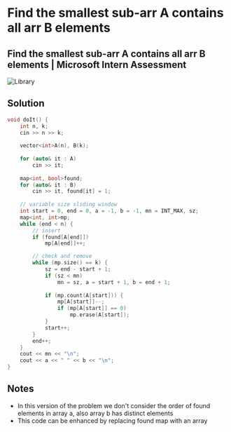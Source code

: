 # Find the smallest sub-arr A contains all arr B elements
## Find the smallest sub-arr A contains all arr B elements | Microsoft Intern Assessment
![Library](https://github.com/Abdelrhman-Sayed70/Competitive_Programming/assets/99830416/4d06876a-1d20-4ff5-8894-6ffe6bc81f7a)

## Solution
```cpp
void doIt() {
    int n, k;
    cin >> n >> k;
    
    vector<int>A(n), B(k);
    
    for (auto& it : A)
        cin >> it;
    
    map<int, bool>found;
    for (auto& it : B)
        cin >> it, found[it] = 1;
    
    // variable size sliding window
    int start = 0, end = 0, a = -1, b = -1, mn = INT_MAX, sz;
    map<int, int>mp;
    while (end < n) {
        // insert
        if (found[A[end]])
            mp[A[end]]++;

        // check and remove
        while (mp.size() == k) {
            sz = end - start + 1;
            if (sz < mn)
                mn = sz, a = start + 1, b = end + 1;
             
            if (mp.count(A[start])) {
                mp[A[start]]--;
                if (mp[A[start]] == 0)
                    mp.erase(A[start]);
            }
            start++;
        }
        end++;
    }
    cout << mn << "\n";
    cout << a << " " << b << "\n";
}
```
## Notes
- In this version of the problem we don't consider the order of found elements in array a, also array b has distinct elements
- This code can be enhanced by replacing found map with an array
